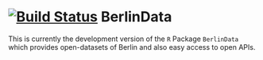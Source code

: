 [![Build Status](https://travis-ci.org/dirkschumacher/RBerlinData.png?branch=master)](https://travis-ci.org/dirkschumacher/RBerlinData)
BerlinData
===========

This is currently the development version of the `R` Package `BerlinData` which provides open-datasets of Berlin 
and also easy access to open APIs.
